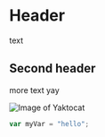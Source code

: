 # Header
text
## Second header
more text
yay

![Image of Yaktocat](https://octodex.github.com/images/yaktocat.png)

```javascript
var myVar = "hello";
```
